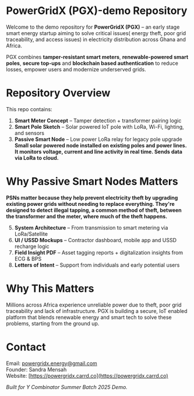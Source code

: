 # PowerGridX (PGX)-demo Repository
Welcome to the demo repository for **PowerGridX (PGX)** – an early stage smart energy startup aiming to solve critical issues( energy theft, poor grid traceability, and access issues) in electricity distribution across Ghana and Africa.

PGX combines **tamper-resistant smart meters**, **renewable-powered smart poles**, **secure top-ups** and **blockchain based authentication** to reduce losses, empower users and modernize underserved grids.

# Repository Overview
This repo contains:
1. **Smart Meter Concept** – Tamper detection + transformer pairing logic
2. **Smart Pole Sketch** – Solar powered IoT pole with LoRa, Wi-Fi, lighting, and sensors
3. **Passive Smart Node** – Low power LoRa relay for legacy pole upgrade
**Small solar powered node installed on existing poles and power lines. It monitors voltage, current and line activity in real time. Sends data via LoRa to cloud.**

# Why Passive Smart Nodes Matters
**PSNs matter because they help prevent electricity theft by upgrading existing power grids without needing to replace everything.
They're designed to detect illegal tapping, a common method of theft, between the transformer and the meter, where much of the theft happens.**

5. **System Architecture** – From transmission to smart metering via LoRa/Satellite
6. **UI / USSD Mockups** – Contractor dashboard, mobile app and USSD recharge logic
7. **Field Insight PDF** – Asset tagging reports + digitalization insights from ECG & BPS
8. **Letters of Intent** – Support from individuals and early potential users


# Why This Matters
Millions across Africa experience unreliable power due to theft, poor grid traceability and lack of infrastructure. PGX is building a secure, IoT enabled platform that blends renewable energy and smart tech to solve these problems, starting from the ground up.
  
# Contact
Email: powergridx.energy@gmail.com  
Founder: Sandra Mensah  
Website: [https://powergridx.carrd.co](https://powergridx.carrd.co)

*Built for Y Combinator Summer Batch 2025 Demo.*
